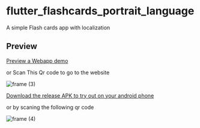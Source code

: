 # flutter_flashcards_portrait_language

A simple Flash cards app with localization

## Preview

[Preview a Webapp demo](https://flashcards-kaufleutee.codemagic.app/#) 

or Scan This Qr code to go to the website 

![frame (3)](https://user-images.githubusercontent.com/18642838/201726507-16d58ca8-5e7b-45b2-9b05-1e129d0ba966.png)


[Download the release APK to try out on your android phone](https://install.appcenter.ms/users/momenamiin/apps/flashcards-kaufleute/distribution_groups/public) 

or by scaning the following qr code 

![frame (4)](https://user-images.githubusercontent.com/18642838/201726519-8e1ccb03-aac1-42a8-bedf-cc605a09c00f.png)
